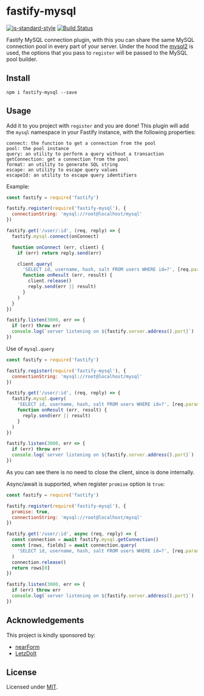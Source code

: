 # fastify-mysql

[![js-standard-style](https://img.shields.io/badge/code%20style-standard-brightgreen.svg?style=flat)](http://standardjs.com/)  [![Build Status](https://travis-ci.org/fastify/fastify-mysql.svg?branch=master)](https://travis-ci.org/fastify/fastify-mysql)

Fastify MySQL connection plugin, with this you can share the same MySQL connection pool in every part of your server.
Under the hood the [mysql2](https://github.com/sidorares/node-mysql2) is used, the options that you pass to `register` will be passed to the MySQL pool builder.

## Install
```
npm i fastify-mysql --save
```
## Usage
Add it to you project with `register` and you are done!
This plugin will add the `mysql` namespace in your Fastify instance, with the following properties:
```
connect: the function to get a connection from the pool
pool: the pool instance
query: an utility to perform a query without a transaction
getConnection: get a connection from the pool
format: an utility to generate SQL string
escape: an utility to escape query values
escapeId: an utility to escape query identifiers
```

Example:
```js
const fastify = require('fastify')

fastify.register(require('fastify-mysql'), {
  connectionString: 'mysql://root@localhost/mysql'
})

fastify.get('/user/:id', (req, reply) => {
  fastify.mysql.connect(onConnect)

  function onConnect (err, client) {
    if (err) return reply.send(err)

    client.query(
      'SELECT id, username, hash, salt FROM users WHERE id=?', [req.params.id],
      function onResult (err, result) {
        client.release()
        reply.send(err || result)
      }
    )
  }
})

fastify.listen(3000, err => {
  if (err) throw err
  console.log(`server listening on ${fastify.server.address().port}`)
})
```

Use of `mysql.query`
```js
const fastify = require('fastify')

fastify.register(require('fastify-mysql'), {
  connectionString: 'mysql://root@localhost/mysql'
})

fastify.get('/user/:id', (req, reply) => {
  fastify.mysql.query(
    'SELECT id, username, hash, salt FROM users WHERE id=?', [req.params.id],
    function onResult (err, result) {
      reply.send(err || result)
    }
  )
})

fastify.listen(3000, err => {
  if (err) throw err
  console.log(`server listening on ${fastify.server.address().port}`)
})
```
As you can see there is no need to close the client, since is done internally.

Async/await is supported, when register `promise` option is `true`:
```js
const fastify = require('fastify')

fastify.register(require('fastify-mysql'), {
  promise: true,
  connectionString: 'mysql://root@localhost/mysql'
})

fastify.get('/user/:id', async (req, reply) => {
  const connection = await fastify.mysql.getConnection()
  const [rows, fields] = await connection.query(
    'SELECT id, username, hash, salt FROM users WHERE id=?', [req.params.id],
  )
  connection.release()
  return rows[0]
})

fastify.listen(3000, err => {
  if (err) throw err
  console.log(`server listening on ${fastify.server.address().port}`)
})
```

## Acknowledgements

This project is kindly sponsored by:
- [nearForm](http://nearform.com)
- [LetzDoIt](http://www.letzdoitapp.com/)

## License

Licensed under [MIT](./LICENSE).

